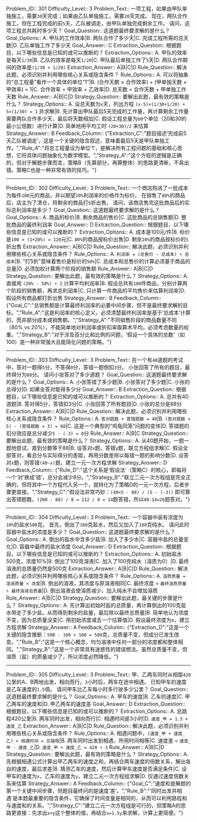 Problem_ID:: 301
Difficulty_Level:: 3
Problem_Text::
一项工程，如果由甲队单独施工，需要`30`天完成；如果由乙队单独施工，需要`20`天完成。
现在，两队合作施工，但在工程完成的前`5`天，乙队被调走，由甲队单独完成剩余工作。
请问，这项工程总共耗时多少天？
Goal_Question:: 这道题最终要求解的是什么？
Goal_Options:: A. 甲队的工作效率|B. 两队合作了多少天|C. 完成工程所需的总天数|D. 乙队单独工作了多少天
Goal_Answer:: C
Extraction_Question:: 根据题目，以下哪些信息是已知的或可以推断的？
Extraction_Options:: A. 甲队的效率是每天`1/30`|B. 乙队的效率是每天`1/20`|C. 甲队最后单独工作了`5`天|D. 两队合作期间的效率是`(1/30 + 1/20)`
Extraction_Answer:: A|B|C|D
Rule_Question:: 解决此题，必须识别并利用哪些核心关系或隐含条件？
Rule_Options:: A. 可以将抽象的“总工程量”看作一个具体的单位“1”|B. (合作天数 × 合作效率) + (甲单独天数 × 甲效率) = 1|C. 合作效率 = 甲效率 + 乙效率|D. 总天数 = 合作天数 + 甲单独工作天数
Rule_Answer:: A|B|C|D
Strategy_Question:: 要解出此题，最有效的策略是什么？
Strategy_Options:: A. 设总天数为`x`天，列出方程 `(x-5)×(1/30+1/20) + 5×(1/30) = 1` 并求解|B. 先计算出甲队最后5天完成的工作量，再计算剩余工作量需要两队合作多少天，最后将天数相加|C. 假设工程总量为`60`个单位（20和30的最小公倍数）进行计算|D. 简单地用平均工时 `(20+30)/2` 来估算
Strategy_Answer:: B
Feedback_Column:: {"Extraction_C":"题目描述‘完成前5天乙队被调走’，这是一个关键的隐含叙述，意味着最后5天是甲队单独工作。","Rule_A":"将总工程量设为单位‘1’，是解决所有工程问题的基础和核心思想，它将具体问题抽象化为数学模型。","Strategy_A":"这个方程的逻辑是正确的，但对于解题步骤而言，策略B（先算部分，再算整体）的思路更清晰，不易出错。策略C也是一种非常有效的技巧。"}

---
Problem_ID:: 302
Difficulty_Level:: 3
Problem_Text::
一个商店购进了一批成本为每件`100`元的商品，并以期望`20%`利润率的价格作为标价。
在销售了`80%`的商品后，店主为了清仓，将剩余的商品打`5`折出售。
请问，该商店售完这批商品后的实际总利润率是多少？
Goal_Question:: 这道题最终要求解的是什么？
Goal_Options:: A. 商品的标价|B. 剩余商品的售价|C. 这批商品的总销售额|D. 整批商品的最终利润率
Goal_Answer:: D
Extraction_Question:: 根据题目，以下哪些信息是已知的或可以推断的？
Extraction_Options:: A. 成本是100元/件|B. 标价是`100 × (1+20%) = 120`元|C. `80%`的商品按标价出售|D. 剩余`20%`的商品按标价的`5`折出售
Extraction_Answer:: A|B|C|D
Rule_Question:: 解决此题，必须识别并利用哪些核心关系或隐含条件？
Rule_Options:: A. `利润率 = (总售价 - 总成本) ÷ 总成本`|B. “打5折”意味着售价是标价的`50%`|C. 总成本和总售价的计算必须基于商品的总量|D. 必须加权计算两个阶段的销售额
Rule_Answer:: A|B|C|D
Strategy_Question:: 要解出此题，最有效的策略是什么？
Strategy_Options:: A. 直接用 `(20% - 50%) ÷ 2` 计算平均利润率|B. 假设总共有`100`件商品，分别计算两个阶段的销售额，再求总利润率|C. 只计算一件商品的平均售价来估算利润率|D. 假设所有商品都打折出售
Strategy_Answer:: B
Feedback_Column:: {"Goal_C":"总销售额是计算最终利润率的必要中间步骤，但不是最终要求解的目标。","Rule_A":"这是利润率的核心定义，必须清楚最终利润率是基于‘总成本’计算的，而非部分成本或销售额。","Strategy_A":"不同销售阶段的商品数量不同（80% vs 20%），不能简单地对利润率或折扣率取算术平均，必须考虑数量的权重。","Strategy_B":"对于涉及百分比和比例的问题，‘假设一个具体的总数’（如100）是一种非常强大且能简化问题的策略。"}

---
Problem_ID:: 303
Difficulty_Level:: 3
Problem_Text::
在一个有`40`道题的考试中，答对一题得`5`分，不答得`0`分，答错一题倒扣`3`分。
小张回答了所有的题目，最终得分为`88`分。
请问小张答对了多少道题？
Goal_Question:: 这道题最终要求解的是什么？
Goal_Options:: A. 小张答错了多少题|B. 小张答对了多少题|C. 小张的总得分|D. 如果全答对能得多少分
Goal_Answer:: B
Extraction_Question:: 根据题目，以下哪些信息是已知的或可以推断的？
Extraction_Options:: A. 总共有40道题|B. 答对得5分，答错扣3分|C. 小张回答了所有题目|D. 小张的总分是88分
Extraction_Answer:: A|B|C|D
Rule_Question:: 解决此题，必须识别并利用哪些核心关系或隐含条件？
Rule_Options:: A. `答对题数 + 答错题数 = 40`|B. `(答对题数 × 5) - (答错题数 × 3) = 88`|C. 这是一个典型的“鸡兔同笼”问题的变体|D. 答错题的扣分效应是总分减少`5 - (-3) = 8`分
Rule_Answer:: A|B|C
Strategy_Question:: 要解出此题，最有效的策略是什么？
Strategy_Options:: A. 从40题开始，一题一题地尝试，直到分数等于88|B. 设答对`x`题，答错`y`题，联立方程组求解|C. 假设全部答对，看总分与实际得分的差距，再用分数差除以每错一题的影响分数|D. 设答对`x`题，则答错`(40-x)`题，建立一元一次方程求解
Strategy_Answer:: D
Feedback_Column:: {"Rule_D":"这个关系是‘假设法’（策略C）的核心，即每将一个‘对’换成‘错’，总分会减少8分。","Strategy_B":"联立二元一次方程组是完全正确的，但将其中一个方程代入另一个，就转化为了策略D的一元一次方程，后者步骤更直接。","Strategy_C":"假设法非常巧妙：` (40×5 - 88) / (5 - (-3)) ` 即可算出答错题数。`(200 - 88) / 8 = 112 / 8 = 14`题答错，所以`40-14=26`题答对。"}

---
Problem_ID:: 304
Difficulty_Level:: 3
Problem_Text::
一个容器中装有浓度为`10%`的盐水`500`克。
首先，倒出了`100`克盐水，然后又加入了`100`克纯水。
请问此时容器中盐水的浓度是多少？
Goal_Question:: 这道题最终要求解的是什么？
Goal_Options:: A. 倒出的盐水中含多少盐|B. 加入了多少水|C. 容器中盐的总量变化|D. 容器中最终的盐水浓度
Goal_Answer:: D
Extraction_Question:: 根据题目，以下哪些信息是已知的或可以推断的？
Extraction_Options:: A. 初始盐水500克，浓度10%|B. 倒出了100克溶液|C. 加入了100克纯水（溶质为0）|D. 最终溶液的总质量仍然是500克
Extraction_Answer:: A|B|C|D
Rule_Question:: 解决此题，必须识别并利用哪些核心关系或隐含条件？
Rule_Options:: A. `溶质质量 = 溶液质量 × 浓度`|B. 倒出的溶液，其浓度与原溶液相同|C. 最终浓度 = `最终溶质质量 ÷ 最终溶液总质量`|D. 倒出溶液会使溶质减少，加入纯水不会增加溶质
Rule_Answer:: A|B|C|D
Strategy_Question:: 要解出此题，最关键的步骤是什么？
Strategy_Options:: A. 先计算出初始时盐的总质量，再计算倒出的100克盐水带走了多少盐，从而得到剩余的盐量，最后除以最终总质量|B. 简单地认为浓度不变，因为总质量没变|C. 用初始浓度减去一个估算值|D. 假设最终浓度为x，建立方程求解
Strategy_Answer:: A
Feedback_Column:: {"Extraction_D":"这是一个关键的隐含推断：`500 - 100 + 100 = 500`克，总质量不变，但成分已发生改变。","Rule_B":"这是一个核心概念，均匀溶液中任何一部分的浓度都和整体相同。","Strategy_B":"这是一个非常具有迷惑性的错误想法。虽然总质量不变，但溶质（盐）的质量减少了，所以浓度必然降低。"}

---
Problem_ID:: 305
Difficulty_Level:: 3
Problem_Text::
甲、乙两车同时从相距`420`公里的A、B两地出发，相向而行。`3`小时后，两车在途中相遇。
已知甲车的速度是乙车速度的`1.5`倍。
请问甲车比乙车每小时多行驶多少公里？
Goal_Question:: 这道题最终要求解的是什么？
Goal_Options:: A. 甲车的速度|B. 乙车的速度|C. 甲乙两车的速度和|D. 甲乙两车的速度差
Goal_Answer:: D
Extraction_Question:: 根据题目，以下哪些信息是已知的或可以推断的？
Extraction_Options:: A. 总路程420公里|B. 两车同时出发，相向而行|C. 相遇时间是3小时|D. `速度_甲 = 1.5 × 速度_乙`
Extraction_Answer:: A|B|C|D
Rule_Question:: 解决此题，必须识别并利用哪些核心关系或隐含条件？
Rule_Options:: A. 相遇问题中，`(速度_甲 + 速度_乙) × 相遇时间 = 总路程`|B. 两车同时出发到相遇，所用时间相等|C. 速度差 = `速度_甲 - 速度_乙`|D. `速度_甲 + 速度_乙 = 420 ÷ 3`
Rule_Answer:: A|B|C|D
Strategy_Question:: 要解出此题，最有效的策略是什么？
Strategy_Options:: A. 先根据相遇公式计算出甲乙两车的速度之和，再结合两车速度的倍数关系，解出各自的速度，最后求差|B. 猜测乙车的速度，然后计算甲车速度是否满足条件|C. 设甲车的速度为`x`，乙车的速度为`y`，建立二元一次方程组求解|D. 仅通过速度倍数关系来估算
Strategy_Answer:: A
Feedback_Column:: {"Goal_C":"速度和是解题的第一个关键中间步骤，但题目最终问的是速度‘差’。","Rule_B":"‘同时出发并相遇’是本题最重要的隐含条件，它确保了时间变量是相同的，从而可以利用路程和与速度和的关系。","Strategy_C":"建立二元一次方程组是可行的，但策略A的思路更直接：先求出`x+y`这个整体的值，再结合`x=1.5y`来求解，计算上更简便。"}
